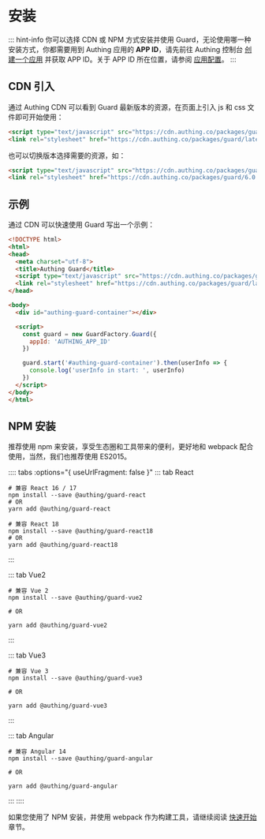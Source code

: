 # 安装

::: hint-info
你可以选择 CDN 或 NPM 方式安装并使用 Guard，无论使用哪一种安装方式，你都需要用到 Authing 应用的 <strong>APP ID</strong>，请先前往 Authing 控制台 [创建一个应用](./essentials/application.md) 并获取 APP ID。关于 APP ID 所在位置，请参阅 <a href="https://docs.authing.cn/v2/guides/app-new/create-app/app-configuration.html" target="_blank">应用配置</a>。
:::

## CDN 引入

通过 Authing CDN 可以看到 Guard 最新版本的资源，在页面上引入 js 和 css 文件即可开始使用：

``` html
<script type="text/javascript" src="https://cdn.authing.co/packages/guard/latest/guard.min.js"></script>
<link rel="stylesheet" href="https://cdn.authing.co/packages/guard/latest/guard.min.css" />
```

也可以切换版本选择需要的资源，如：

``` html
<script type="text/javascript" src="https://cdn.authing.co/packages/guard/6.0.0/guard.min.js"></script>
<link rel="stylesheet" href="https://cdn.authing.co/packages/guard/6.0.0/guard.min.css" />
```

## 示例

通过 CDN 可以快速使用 Guard 写出一个示例：

``` html
<!DOCTYPE html>
<html>
<head>
  <meta charset="utf-8">
  <title>Authing Guard</title>
  <script type="text/javascript" src="https://cdn.authing.co/packages/guard/latest/guard.min.js"></script>
  <link rel="stylesheet" href="https://cdn.authing.co/packages/guard/latest/guard.min.css" />
</head>

<body>
  <div id="authing-guard-container"></div>

  <script>
    const guard = new GuardFactory.Guard({
      appId: 'AUTHING_APP_ID'
    })

    guard.start('#authing-guard-container').then(userInfo => {
      console.log('userInfo in start: ', userInfo)
    })
  </script>
</body>
</html>
```

## NPM 安装

推荐使用 npm 来安装，享受生态圈和工具带来的便利，更好地和 webpack 配合使用，当然，我们也推荐使用 ES2015。

:::: tabs :options="{ useUrlFragment: false }"
::: tab React

```shell
# 兼容 React 16 / 17
npm install --save @authing/guard-react
# OR
yarn add @authing/guard-react

# 兼容 React 18
npm install --save @authing/guard-react18
# OR
yarn add @authing/guard-react18
```

:::

::: tab Vue2

```shell
# 兼容 Vue 2
npm install --save @authing/guard-vue2

# OR

yarn add @authing/guard-vue2
```

:::

::: tab Vue3

```shell
# 兼容 Vue 3
npm install --save @authing/guard-vue3

# OR

yarn add @authing/guard-vue3
```

:::

::: tab Angular

```shell
# 兼容 Angular 14
npm install --save @authing/guard-angular

# OR

yarn add @authing/guard-angular
```

:::
::::

如果您使用了 NPM 安装，并使用 webpack 作为构建工具，请继续阅读 [快速开始](./quick-start.md) 章节。